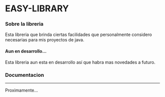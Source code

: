 # EASY-LIBRARY
### Sobre la libreria
Esta libreria que brinda ciertas facilidades que personalmente considero necesarias para mis proyectos de java.

#### Aun en desarrollo...
Esta libreria aun esta en desarrollo así que habra mas novedades a futuro.

### Documentacion
---
Proximamente...